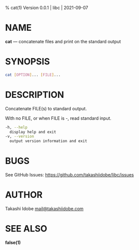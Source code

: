 % cat(1) Version 0.0.1 | libc | 2021-09-07

NAME
====

**cat** — concatenate files and print on the standard output 

SYNOPSIS
========

```sh
cat [OPTION]... [FILE]...
```

DESCRIPTION
===========

Concatenate FILE(s) to standard output.

With no FILE, or when FILE is -, read standard input.

```sh
-h, --help 
  display help and exit
-v, --version 
  output version information and exit
```

BUGS
====

See GitHub Issues: <https://github.com/takashiidobe/libc/issues>

AUTHOR
======

Takashi Idobe <mail@takashiidobe.com>

SEE ALSO
========

**false(1)** 
